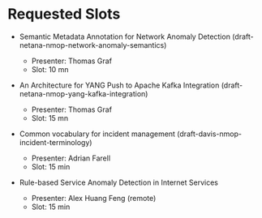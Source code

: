 # Requested Slots

* Semantic Metadata Annotation for Network Anomaly Detection (draft-netana-nmop-network-anomaly-semantics)
   - Presenter: Thomas Graf
   - Slot: 10 mn

* An Architecture for YANG Push to Apache Kafka Integration (draft-netana-nmop-yang-kafka-integration)
   - Presenter: Thomas Graf
   - Slot: 15 mn

* Common vocabulary for incident management (draft-davis-nmop-incident-terminology)
   - Presenter: Adrian Farell
   - Slot: 15 min

* Rule-based Service Anomaly Detection in Internet Services
   - Presenter: Alex Huang Feng (remote)
   - Slot: 15 min
